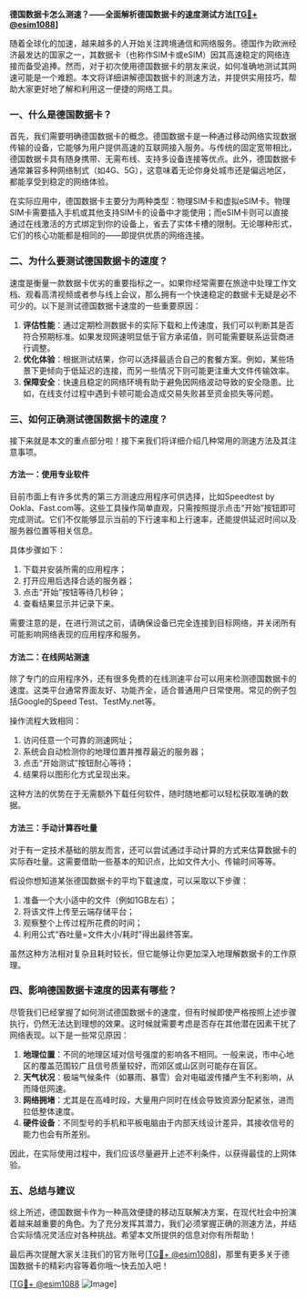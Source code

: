 **德国数据卡怎么测速？——全面解析德国数据卡的速度测试方法[[TG💪+ @esim1088](https://t.me/s/esim1088)]**

随着全球化的加速，越来越多的人开始关注跨境通信和网络服务。德国作为欧洲经济最发达的国家之一，其数据卡（也称作SIM卡或eSIM）因其高速稳定的网络连接而备受追捧。然而，对于初次使用德国数据卡的朋友来说，如何准确地测试其网速可能是一个难题。本文将详细讲解德国数据卡的测速方法，并提供实用技巧，帮助大家更好地了解和利用这一便捷的网络工具。

### 一、什么是德国数据卡？

首先，我们需要明确德国数据卡的概念。德国数据卡是一种通过移动网络实现数据传输的设备，它能够为用户提供高速的互联网接入服务。与传统的固定宽带相比，德国数据卡具有随身携带、无需布线、支持多设备连接等优点。此外，德国数据卡通常兼容多种网络制式（如4G、5G），这意味着无论你身处城市还是偏远地区，都能享受到稳定的网络体验。

在实际应用中，德国数据卡主要分为两种类型：物理SIM卡和虚拟eSIM卡。物理SIM卡需要插入手机或其他支持SIM卡的设备中才能使用；而eSIM卡则可以直接通过在线激活的方式绑定到你的设备上，省去了实体卡槽的限制。无论哪种形式，它们的核心功能都是相同的——即提供优质的网络连接。

### 二、为什么要测试德国数据卡的速度？

速度是衡量一款数据卡优劣的重要指标之一。如果你经常需要在旅途中处理工作文档、观看高清视频或者参与线上会议，那么拥有一个快速稳定的数据卡无疑是必不可少的。以下是测试德国数据卡速度的一些重要原因：

1. **评估性能**：通过定期检测数据卡的实际下载和上传速度，我们可以判断其是否符合预期标准。如果发现网速明显低于官方承诺值，则可能需要联系运营商进行调整。
2. **优化体验**：根据测试结果，你可以选择最适合自己的套餐方案。例如，某些场景下更倾向于低延迟的连接，而另一些情况下则可能更注重大文件传输效率。
3. **保障安全**：快速且稳定的网络环境有助于避免因网络波动导致的安全隐患。比如，在线支付过程中遇到卡顿可能会造成交易失败甚至资金损失等问题。

### 三、如何正确测试德国数据卡的速度？

接下来就是本文的重点部分啦！接下来我们将详细介绍几种常用的测速方法及其注意事项。

#### 方法一：使用专业软件

目前市面上有许多优秀的第三方测速应用程序可供选择，比如Speedtest by Ookla、Fast.com等。这些工具操作简单直观，只需按照提示点击“开始”按钮即可完成测试。它们不仅能够显示当前的下行速率和上行速率，还能提供延迟时间以及服务器位置等相关信息。

具体步骤如下：
1. 下载并安装所需的应用程序；
2. 打开应用后选择合适的服务器；
3. 点击“开始”按钮等待几秒钟；
4. 查看结果显示并记录下来。

需要注意的是，在进行测试之前，请确保设备已完全连接到目标网络，并关闭所有可能影响网络表现的应用程序和服务。

#### 方法二：在线网站测速

除了专门的应用程序外，还有很多免费的在线测速平台可以用来检测德国数据卡的速度。这类平台通常界面友好、功能齐全，适合普通用户日常使用。常见的例子包括Google的Speed Test、TestMy.net等。

操作流程大致相同：
1. 访问任意一个可靠的测速网址；
2. 系统会自动检测你的地理位置并推荐最近的服务器；
3. 点击“开始测试”按钮耐心等待；
4. 结果将以图形化方式呈现出来。

这种方法的优势在于无需额外下载任何软件，随时随地都可以轻松获取准确的数据。

#### 方法三：手动计算吞吐量

对于有一定技术基础的朋友而言，还可以尝试通过手动计算的方式来估算数据卡的实际吞吐量。这需要借助一些基本的知识点，比如文件大小、传输时间等等。

假设你想知道某张德国数据卡的平均下载速度，可以采取以下步骤：
1. 准备一个大小适中的文件（例如1GB左右）；
2. 将该文件上传至云端存储平台；
3. 观察整个上传过程所花费的时间；
4. 利用公式“吞吐量=文件大小/耗时”得出最终答案。

虽然这种方法相对复杂且耗时较长，但它能够让你更加深入地理解数据卡的工作原理。

### 四、影响德国数据卡速度的因素有哪些？

尽管我们已经掌握了如何测试德国数据卡的速度，但有时候即使严格按照上述步骤执行，仍然无法达到理想的效果。这时候就需要考虑是否存在其他潜在因素干扰了网络表现。以下是一些常见原因：

1. **地理位置**：不同的地理区域对信号强度的影响各不相同。一般来说，市中心地区的覆盖范围较广且信号质量较好，而郊区或山区则可能存在盲区。
2. **天气状况**：极端气候条件（如暴雨、暴雪）会对电磁波传播产生不利影响，从而降低网速。
3. **网络拥堵**：尤其是在高峰时段，大量用户同时在线会导致资源分配紧张，进而拉低整体速度。
4. **硬件设备**：不同型号的手机和平板电脑由于内部天线设计差异，其接收信号的能力也会有所差别。

因此，在实际使用过程中，我们应该尽量避开上述不利条件，以获得最佳的上网体验。

### 五、总结与建议

综上所述，德国数据卡作为一种高效便捷的移动互联解决方案，在现代社会中扮演着越来越重要的角色。为了充分发挥其潜力，我们必须掌握正确的测速方法，并结合实际情况灵活应对各种挑战。希望本文所提供的信息对你有所帮助！

最后再次提醒大家关注我们的官方账号[[TG💪+ @esim1088](https://t.me/s/esim1088)]，那里有更多关于德国数据卡的精彩内容等着你哦～快去加入吧！

[[TG💪+ @esim1088](https://t.me/s/esim1088) ![Image](https://i.postimg.cc/4NQfJmqS/Snipaste-2025-05-13-00-14-12.png)]